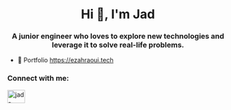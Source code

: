 <h1 align="center">Hi 👋, I'm Jad</h1>
<h3 align="center">A junior engineer who loves to explore new technologies and leverage it to solve real-life problems.</h3>


- 📄 Portfolio <a href="https://ezahraoui.tech" target="_blank">https://ezahraoui.tech</a>

<p align="left">
<h3 align="left">Connect with me:</h3>
<a href="https://www.linkedin.com/in/jad-ezahraoui" target="_blank"><img align="center" src="https://cdn.jsdelivr.net/npm/simple-icons@3.0.1/icons/linkedin.svg" alt="jad-ezahraoui" height="30" width="40" /></a>
</p>
